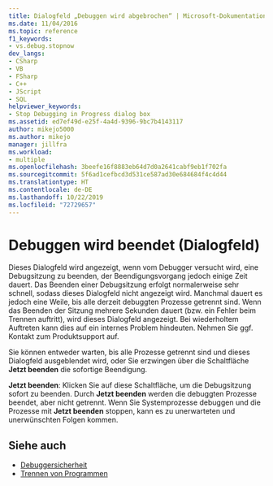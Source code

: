 ```yaml
---
title: Dialogfeld „Debuggen wird abgebrochen“ | Microsoft-Dokumentation
ms.date: 11/04/2016
ms.topic: reference
f1_keywords:
- vs.debug.stopnow
dev_langs:
- CSharp
- VB
- FSharp
- C++
- JScript
- SQL
helpviewer_keywords:
- Stop Debugging in Progress dialog box
ms.assetid: ed7ef49d-e25f-4a4d-9396-9bc7b4143117
author: mikejo5000
ms.author: mikejo
manager: jillfra
ms.workload:
- multiple
ms.openlocfilehash: 3beefe16f8883eb64d7d0a2641cabf9eb1f702fa
ms.sourcegitcommit: 5f6ad1cefbcd3d531ce587ad30e684684f4c4d44
ms.translationtype: HT
ms.contentlocale: de-DE
ms.lasthandoff: 10/22/2019
ms.locfileid: "72729657"
---
```

# <a name="stop-debugging-in-progress-dialog-box"></a>Debuggen wird beendet (Dialogfeld)
Dieses Dialogfeld wird angezeigt, wenn vom Debugger versucht wird, eine Debugsitzung zu beenden, der Beendigungsvorgang jedoch einige Zeit dauert. Das Beenden einer Debugsitzung erfolgt normalerweise sehr schnell, sodass dieses Dialogfeld nicht angezeigt wird. Manchmal dauert es jedoch eine Weile, bis alle derzeit debuggten Prozesse getrennt sind. Wenn das Beenden der Sitzung mehrere Sekunden dauert (bzw. ein Fehler beim Trennen auftritt), wird dieses Dialogfeld angezeigt. Bei wiederholtem Auftreten kann dies auf ein internes Problem hindeuten. Nehmen Sie ggf. Kontakt zum Produktsupport auf.

 Sie können entweder warten, bis alle Prozesse getrennt sind und dieses Dialogfeld ausgeblendet wird, oder Sie erzwingen über die Schaltfläche **Jetzt beenden** die sofortige Beendigung.

 **Jetzt beenden**: Klicken Sie auf diese Schaltfläche, um die Debugsitzung sofort zu beenden. Durch **Jetzt beenden** werden die debuggten Prozesse beendet, aber nicht getrennt. Wenn Sie Systemprozesse debuggen und die Prozesse mit **Jetzt beenden** stoppen, kann es zu unerwarteten und unerwünschten Folgen kommen.

## <a name="see-also"></a>Siehe auch
- [Debuggersicherheit](../debugger/debugger-security.md)
- [Trennen von Programmen](/previous-versions/visualstudio/visual-studio-2010/x1thkxez(v=vs.100))